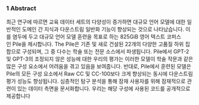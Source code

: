 ### 1 Abstract
최근 연구에 따르면 교육 데이터 세트의 다양성이 증가하면 대규모 언어 모델에 대한 일반적인 도메인 간 지식과 다운스트림 일반화 기능이 향상되는 것으로 나타났습니다. 이를 염두에 두고 대규모 언어 모델 훈련을 목표로 하는 825GiB 영어 텍스트 코퍼스인 Pile을 제시합니다. The Pile은 기존 및 새로 건설된 22개의 다양한 고품질 하위 집합으로 구성되며, 그 중 다수는 학술 또는 전문 소스에서 파생됩니다. Pile에서 GPT-2 및 GPT-3의 조정되지 않은 성능에 대한 우리의 평가는 이러한 모델이 학술 작문과 같은 많은 구성 요소에서 어려움을 겪고 있음을 보여줍니다. 반대로, Pile에서 훈련된 모델은 Pile의 모든 구성 요소에서 Raw CC 및 CC-100보다 크게 향상되는 동시에 다운스트림 평가 성능도 향상됩니다. 심층적인 탐구 분석을 통해 잠재 사용자를 위해 잠재적으로 관련이 있는 데이터 측면을 문서화합니다. 우리는 해당 구성에 사용된 코드를 공개적으로 제공합니다